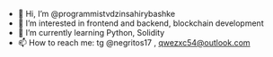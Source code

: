 - 👋 Hi, I’m @programmistvdzinsahirybashke
- 👀 I’m interested in frontend and backend, blockchain development
- 🌱 I’m currently learning Python, Solidity
- 📫 How to reach me: tg @negritos17 , qwezxc54@outlook.com

<!---
programmistvdzinsahirybashke/programmistvdzinsahirybashke is a ✨ special ✨ repository because its `README.md` (this file) appears on your GitHub profile.
You can click the Preview link to take a look at your changes.
--->
